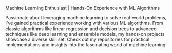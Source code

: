 Machine Learning Enthusiast | Hands-On Experience with ML Algorithms

Passionate about leveraging machine learning to solve real-world problems, I've gained practical experience working with various ML algorithms. From classic algorithms like linear regression and decision trees to advanced techniques like deep learning and ensemble models, my hands-on projects showcase a diverse skill set. Check out my repositories for practical implementations and insights into the fascinating world of machine learning!
